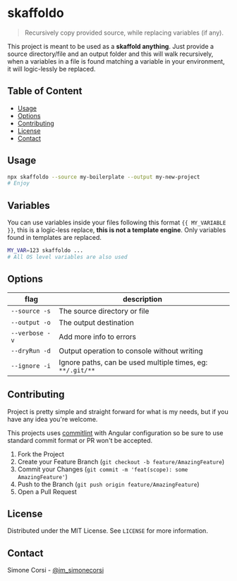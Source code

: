 # skaffoldo

> Recursively copy provided source, while replacing variables (if any).

This project is meant to be used as a **skaffold anything**. Just provide a source directory/file and an output folder and this will walk recursively, when a variables in a file is found matching a variable in your environment, it will logic-lessly be replaced.

## Table of Content

<!-- toc -->

- [Usage](#usage)
- [Options](#options)
- [Contributing](#contributing)
- [License](#license)
- [Contact](#contact)


<!-- GETTING STARTED -->

## Usage

```sh
npx skaffoldo --source my-boilerplate --output my-new-project
# Enjoy
```

## Variables

You can use variables inside your files following this format `{{ MY_VARIABLE }}`, this is a logic-less replace, **this is not a template engine**. Only variables found in templates are replaced.

```sh
MY_VAR=123 skaffoldo ...
# All OS level variables are also used
```

## Options

| flag | description |
| --- | --- |
| `--source -s` | The source directory or file |
| `--output -o` | The output destination|
| `--verbose -v` | Add more info to errors |
| `--dryRun -d` | Output operation to console without writing |
| `--ignore -i` | Ignore paths, can be used multiple times, eg: `**/.git/**` |


<!-- CONTRIBUTING -->

## Contributing

Project is pretty simple and straight forward for what is my needs, but if you have any idea you're welcome.

This projects uses [commitlint](https://commitlint.js.org/) with Angular configuration so be sure to use standard commit format or PR won't be accepted.

1. Fork the Project
2. Create your Feature Branch (`git checkout -b feature/AmazingFeature`)
3. Commit your Changes (`git commit -m 'feat(scope): some AmazingFeature'`)
4. Push to the Branch (`git push origin feature/AmazingFeature`)
5. Open a Pull Request

<!-- LICENSE -->

## License

Distributed under the MIT License. See `LICENSE` for more information.

<!-- CONTACT -->

## Contact

Simone Corsi - [@im_simonecorsi](https://twitter.com/im_simonecorsi)
